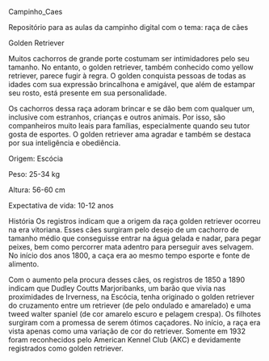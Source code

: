 Campinho_Caes

Repositório para as aulas da campinho digital com o tema: raça de cães

Golden Retriever

Muitos cachorros de grande porte costumam ser intimidadores pelo seu tamanho. No entanto, o golden retriever, também conhecido como yellow retriever, parece fugir à regra. O golden conquista pessoas de todas as idades com sua expressão brincalhona e amigável, que além de estampar seu rosto, está presente em sua personalidade.

Os cachorros dessa raça adoram brincar e se dão bem com qualquer um, inclusive com estranhos, crianças e outros animais. Por isso, são companheiros muito leais para famílias, especialmente quando seu tutor gosta de esportes. O golden retriever ama agradar e também se destaca por sua inteligência e obediência.

Origem: Escócia

Peso: 25-34 kg

Altura: 56-60 cm

Expectativa de vida: 10-12 anos

História Os registros indicam que a origem da raça golden retriever ocorreu na era vitoriana. Esses cães surgiram pelo desejo de um cachorro de tamanho médio que conseguisse entrar na água gelada e nadar, para pegar peixes, bem como percorrer mata adentro para perseguir aves selvagem. No início dos anos 1800, a caça era ao mesmo tempo esporte e fonte de alimento.

Com o aumento pela procura desses cães, os registros de 1850 a 1890 indicam que Dudley Coutts Marjoribanks, um barão que vivia nas proximidades de Irverness, na Escócia, tenha originado o golden retriever do cruzamento entre um retriever (de pelo ondulado e amarelado) e uma tweed walter spaniel (de cor amarelo escuro e pelagem crespa). Os filhotes surgiram com a promessa de serem ótimos caçadores. No início, a raça era vista apenas como uma variação de cor do retriever. Somente em 1932 foram reconhecidos pelo American Kennel Club (AKC) e devidamente registrados como golden retriever.